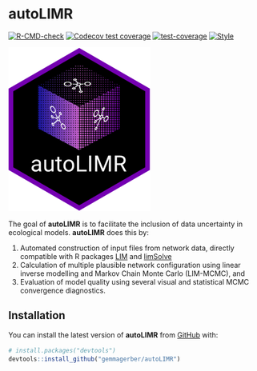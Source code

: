 
<!-- README.md is generated from README.Rmd. Please edit that file -->

# autoLIMR

<!-- badges: start -->

[![R-CMD-check](https://github.com/gemmagerber/autoLIMR/actions/workflows/R-CMD-check.yaml/badge.svg)](https://github.com/gemmagerber/autoLIMR/actions/workflows/R-CMD-check.yaml)
[![Codecov test
coverage](https://codecov.io/gh/gemmagerber/autoLIMR/branch/main/graph/badge.svg)](https://app.codecov.io/gh/gemmagerber/autoLIMR?branch=main)
[![test-coverage](https://github.com/gemmagerber/autoLIMR/actions/workflows/test-coverage.yaml/badge.svg)](https://github.com/gemmagerber/autoLIMR/actions/workflows/test-coverage.yaml)
[![Style](https://github.com/gemmagerber/autoLIMR/actions/workflows/style.yaml/badge.svg)](https://github.com/gemmagerber/autoLIMR/actions/workflows/style.yaml)
<!-- badges: end -->

![autoLIMR](vignettes/images/autoLIMR_logo.png)

The goal of **autoLIMR** is to facilitate the inclusion of data
uncertainty in ecological models. **autoLIMR** does this by:

1.  Automated construction of input files from network data, directly
    compatible with R packages
    [LIM](https://cran.r-project.org/web/packages/LIM/index.html) and
    [limSolve](https://cran.r-project.org/web/packages/limSolve/index.html)
2.  Calculation of multiple plausible network configuration using linear
    inverse modelling and Markov Chain Monte Carlo (LIM-MCMC), and
3.  Evaluation of model quality using several visual and statistical
    MCMC convergence diagnostics.

## Installation

You can install the latest version of **autoLIMR** from
[GitHub](https://github.com/) with:

``` r
# install.packages("devtools")
devtools::install_github("gemmagerber/autoLIMR")
```
